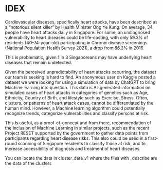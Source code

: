 # IDEX
Cardiovascular diseases, specifically heart attacks, have been described as a “notorious silent killer” by Health Minister Ong Ye Kung. On average, 34 people have heart attacks daily in Singapore. For some, an undiagnosed vulnerability to heart diseases could be life-costing, with only 59.3% of residents (40–74-year-old) participating in Chronic disease screenings (National Population Health Survey 2021), a drop from 66.3% in 2019.

This is problematic, given 1 in 3 Singaporeans may have underlying heart diseases that remain undetected. 

Given the perceived unpredictability of heart attacks occurring, the dataset our team is seeking is hard to find. An anonymous user on Kaggle posted a dataset we were looking for using a simulation of data by ChatGPT to bring Machine learning into question. This data is AI-generated information on simulated cases of heart attacks in categories of genetics such as Age, Ethnicity, Country of Birth, and lifestyle such as Exercise, Stress. Often, clusters, or patterns of heart attack cases, cannot be differentiated by the human mind. However, a Machine learning algorithm could potentially recognize trends, categorize vulnerabilities and classify persons at risk.

This is useful, as a proof-of-concept and from there, recommendation of the inclusion of Machine Learning in similar projects, such as the recent Project RESET supported by the government to gather data points from participants regarding heart disease risks. This also could be used in a first-round scanning of Singapore residents to classify those at risk, and to increase accessibility of diagnosis and treatment of heart diseases.

You can locate the data in cluster_data_v1 where the files with _describe are the data of the clusters
